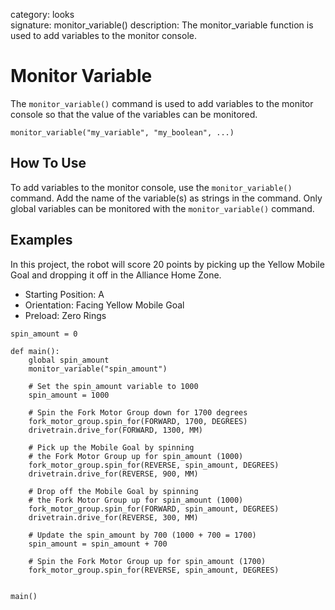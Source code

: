 category: looks  
signature: monitor_variable()
description: The monitor_variable function is used to add variables to the monitor console.

# Monitor Variable

The `monitor_variable()` command is used to add variables to the monitor console so that the value of the variables can be monitored.

```don
monitor_variable("my_variable", "my_boolean", ...)
```

## How To Use

To add variables to the monitor console, use the `monitor_variable()` command. Add the name of the variable(s) as strings in the command. Only global variables can be monitored with the `monitor_variable()` command.

## Examples

In this project, the robot will score 20 points by picking up the Yellow Mobile Goal and dropping it off in the Alliance Home Zone.

- Starting Position: A
- Orientation: Facing Yellow Mobile Goal
- Preload: Zero Rings

```don
spin_amount = 0

def main():
    global spin_amount
    monitor_variable("spin_amount")

    # Set the spin_amount variable to 1000
    spin_amount = 1000

    # Spin the Fork Motor Group down for 1700 degrees
    fork_motor_group.spin_for(FORWARD, 1700, DEGREES)
    drivetrain.drive_for(FORWARD, 1300, MM)

    # Pick up the Mobile Goal by spinning 
    # the Fork Motor Group up for spin_amount (1000)
    fork_motor_group.spin_for(REVERSE, spin_amount, DEGREES)
    drivetrain.drive_for(REVERSE, 900, MM)

    # Drop off the Mobile Goal by spinning
    # the Fork Motor Group up for spin_amount (1000)
    fork_motor_group.spin_for(FORWARD, spin_amount, DEGREES)
    drivetrain.drive_for(REVERSE, 300, MM)

    # Update the spin_amount by 700 (1000 + 700 = 1700)
    spin_amount = spin_amount + 700

    # Spin the Fork Motor Group up for spin_amount (1700) 
    fork_motor_group.spin_for(REVERSE, spin_amount, DEGREES)


main()
```

<advanced>
</advanced>
